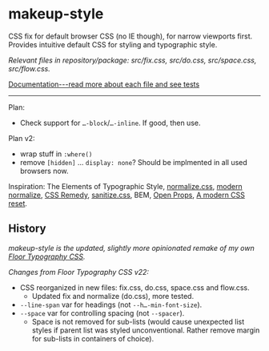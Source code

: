 # makeup-style

CSS fix for default browser CSS (no IE though), for narrow viewports first. Provides intuitive default CSS for styling and typographic style.

*Relevant files in repository/package: src/fix.css, src/do.css, src/space.css, src/flow.css.*

[Documentation---read more about each file and see tests](https://some.makeup/style)

---

Plan:

- Check support for `…-block`/`…-inline`. If good, then use.

Plan v2:

- wrap stuff in `:where()`
- remove `[hidden]` ... `display: none`? Should be implmented in all used browsers now.

Inspiration: The Elements of Typographic Style, [normalize.css][nc], [modern normalize][mn], [CSS Remedy][cr], [sanitize.css][sc], BEM, [Open Props][op], [A modern CSS reset][amcr].

## History

*makeup-style is the updated, slightly more opinionated remake of my own [Floor Typography CSS](https://floortypography.vercel.app).*

*Changes from Floor Typography CSS v22:*

- CSS reorganized in new files: fix.css, do.css, space.css and flow.css.
	- Updated fix and normalize (do.css), more tested.
- `--line-span` var for headings (not `--h…-min-font-size`).
- `--space` var for controlling spacing (not `--spacer`).
	- Space is not removed for sub-lists (would cause unexpected list styles if parent list was styled unconventional. Rather remove margin for sub-lists in containers of choice).

[amcr]: https://piccalil.li/blog/a-modern-css-reset/
[cc]: https://cube.fyi/
[cr]: https://github.com/jensimmons/cssremedy
[mn]: https://github.com/sindresorhus/modern-normalize
[nc]: https://github.com/necolas/normalize.css/
[op]: https://open-props.style/
[sc]: https://github.com/csstools/sanitize.css
